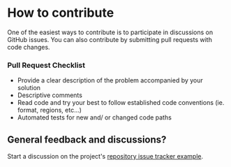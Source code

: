 # How to contribute

One of the easiest ways to contribute is to participate in discussions on GitHub issues. You can also contribute by submitting pull requests with code changes.

### Pull Request Checklist
* Provide a clear description of the problem accompanied by your solution
* Descriptive comments
* Read code and try your best to follow established code conventions (ie. format, regions, etc...)
* Automated tests for new and/ or changed code paths

## General feedback and discussions?
Start a discussion on the project's [repository issue tracker example](https://github.com/AndcultureCode/AndcultureCode.CSharp.Extensions/issues).